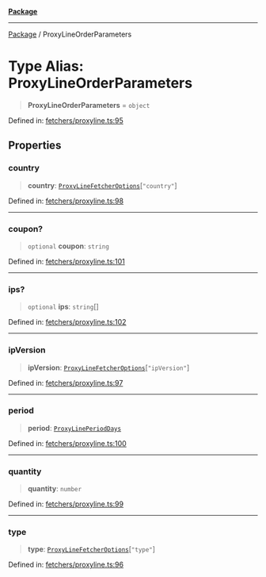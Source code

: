 [**Package**](../README.md)

***

[Package](../globals.md) / ProxyLineOrderParameters

# Type Alias: ProxyLineOrderParameters

> **ProxyLineOrderParameters** = `object`

Defined in: [fetchers/proxyline.ts:95](https://github.com/AlexXanderGrib/proxy-master/blob/ca5aa337e3a3c6ac87453a9ce0f2477b801f4bc9/src/fetchers/proxyline.ts#L95)

## Properties

### country

> **country**: [`ProxyLineFetcherOptions`](ProxyLineFetcherOptions.md)\[`"country"`\]

Defined in: [fetchers/proxyline.ts:98](https://github.com/AlexXanderGrib/proxy-master/blob/ca5aa337e3a3c6ac87453a9ce0f2477b801f4bc9/src/fetchers/proxyline.ts#L98)

***

### coupon?

> `optional` **coupon**: `string`

Defined in: [fetchers/proxyline.ts:101](https://github.com/AlexXanderGrib/proxy-master/blob/ca5aa337e3a3c6ac87453a9ce0f2477b801f4bc9/src/fetchers/proxyline.ts#L101)

***

### ips?

> `optional` **ips**: `string`[]

Defined in: [fetchers/proxyline.ts:102](https://github.com/AlexXanderGrib/proxy-master/blob/ca5aa337e3a3c6ac87453a9ce0f2477b801f4bc9/src/fetchers/proxyline.ts#L102)

***

### ipVersion

> **ipVersion**: [`ProxyLineFetcherOptions`](ProxyLineFetcherOptions.md)\[`"ipVersion"`\]

Defined in: [fetchers/proxyline.ts:97](https://github.com/AlexXanderGrib/proxy-master/blob/ca5aa337e3a3c6ac87453a9ce0f2477b801f4bc9/src/fetchers/proxyline.ts#L97)

***

### period

> **period**: [`ProxyLinePeriodDays`](ProxyLinePeriodDays.md)

Defined in: [fetchers/proxyline.ts:100](https://github.com/AlexXanderGrib/proxy-master/blob/ca5aa337e3a3c6ac87453a9ce0f2477b801f4bc9/src/fetchers/proxyline.ts#L100)

***

### quantity

> **quantity**: `number`

Defined in: [fetchers/proxyline.ts:99](https://github.com/AlexXanderGrib/proxy-master/blob/ca5aa337e3a3c6ac87453a9ce0f2477b801f4bc9/src/fetchers/proxyline.ts#L99)

***

### type

> **type**: [`ProxyLineFetcherOptions`](ProxyLineFetcherOptions.md)\[`"type"`\]

Defined in: [fetchers/proxyline.ts:96](https://github.com/AlexXanderGrib/proxy-master/blob/ca5aa337e3a3c6ac87453a9ce0f2477b801f4bc9/src/fetchers/proxyline.ts#L96)
